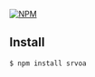 [![NPM](https://nodei.co/npm/srvoa.png?downloads=true)](https://nodei.co/npm/srvoa/)

## Install ##

`$ npm install srvoa`
